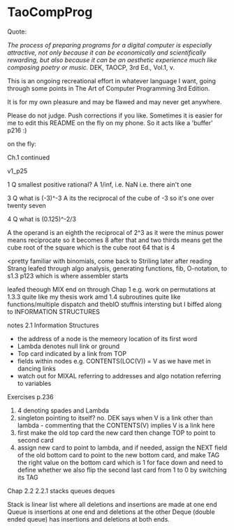 # TaoCompProg

Quote:

_The process of preparing programs for a digital computer is especially attractive, not only because it can be economically and scientifically rewarding, but also because it can be an aesthetic experience much like composing poetry or music._
        DEK, TAOCP, 3rd Ed., Vol.1, v. 

This is an ongoing recreational effort in whatever language I want, going through some points in The Art of Computer Programming 3rd Edition.

It is for my own pleasure and may be flawed and may never get anywhere.

Please do not judge. Push corrections if you like. Sometimes it is easier for me to edit this README on the fly on my phone. So it acts like a 'buffer' p216 :)

on the fly:

Ch.1 continued 

v1_p25 

1 Q smallest positive rational?
  A 1/inf, i.e. NaN i.e. there ain't one

3 Q what is (-3)^-3
  A its the reciprocal of the cube of -3 
    so it's one over twenty seven

4 Q what is (0.125)^-2/3

  A the operand is an eighth
    the reciprocal of 2^3 as it were
    the minus power means reciprocate
    so it becomes 8 after that
    and two thirds means get the cube root of the square
    which is the cube root 64
    that is 4 

<pretty familiar with binomials, come back to Striling later after reading Strang leafed through algo analysis, generating functions, fib, O-notation, to s1.3 p123 which is where assembler starts

leafed theough MIX end on through Chap 1 
e.g. work on permutations at 1.3.3 quite like my thesis work amd 1.4 subroutines quite like functions/multiple dispatch and thebIO stuffnis intersting but I biffed along to INFORMATION STRUCTURES
    
notes 2.1 Information Structures
- the address of a node is the memeory location of its first word 
- Lambda denotes null link or ground
- Top card indicated by a link from TOP
- fields within nodes
    e.g. CONTENTS(LOC(V)) = V
    as we have met in dancing links
- watch out for MIXAL referring to addresses and algo notation referring to variables 
  
Exercises 
p.236

1. 4 denoting spades and Lambda
2. singleton pointing to itself? no. DEK says when V is a link other than lambda - commenting that the CONTENTS(V) implies V is a link here 
3. first make the old top card the new card then change TOP to point to second card
4. assign new card to point to lambda, and if needed, assign the NEXT field of the old bottom card to point to the new bottom card, and make TAG the right value on the bottom card which is 1 for face down and  need to define whether we also flip the second last card from 1 to 0 by switching its TAG

Chap 2.2
2.2.1 stacks queues deques

Stack is linear list where all deletions and insertions are made at one end
Queue is insertions at one end and deletions at the other
Deque (double ended queue) has insertions and deletions at both ends. 

